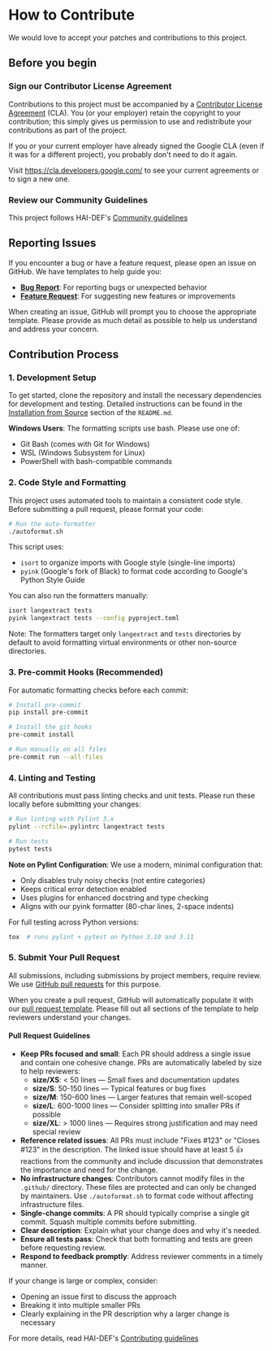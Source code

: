 # How to Contribute

We would love to accept your patches and contributions to this project.

## Before you begin

### Sign our Contributor License Agreement

Contributions to this project must be accompanied by a
[Contributor License Agreement](https://cla.developers.google.com/about) (CLA).
You (or your employer) retain the copyright to your contribution; this simply
gives us permission to use and redistribute your contributions as part of the
project.

If you or your current employer have already signed the Google CLA (even if it
was for a different project), you probably don't need to do it again.

Visit <https://cla.developers.google.com/> to see your current agreements or to
sign a new one.

### Review our Community Guidelines

This project follows HAI-DEF's
[Community guidelines](https://developers.google.com/health-ai-developer-foundations/community-guidelines)

## Reporting Issues

If you encounter a bug or have a feature request, please open an issue on GitHub.
We have templates to help guide you:

- **[Bug Report](.github/ISSUE_TEMPLATE/1-bug.md)**: For reporting bugs or unexpected behavior
- **[Feature Request](.github/ISSUE_TEMPLATE/2-feature-request.md)**: For suggesting new features or improvements

When creating an issue, GitHub will prompt you to choose the appropriate template.
Please provide as much detail as possible to help us understand and address your concern.

## Contribution Process

### 1. Development Setup

To get started, clone the repository and install the necessary dependencies for development and testing. Detailed instructions can be found in the [Installation from Source](https://github.com/google/langextract#from-source) section of the `README.md`.

**Windows Users**: The formatting scripts use bash. Please use one of:
- Git Bash (comes with Git for Windows)
- WSL (Windows Subsystem for Linux)
- PowerShell with bash-compatible commands

### 2. Code Style and Formatting

This project uses automated tools to maintain a consistent code style. Before submitting a pull request, please format your code:

```bash
# Run the auto-formatter
./autoformat.sh
```

This script uses:
- `isort` to organize imports with Google style (single-line imports)
- `pyink` (Google's fork of Black) to format code according to Google's Python Style Guide

You can also run the formatters manually:
```bash
isort langextract tests
pyink langextract tests --config pyproject.toml
```

Note: The formatters target only `langextract` and `tests` directories by default to avoid
formatting virtual environments or other non-source directories.

### 3. Pre-commit Hooks (Recommended)

For automatic formatting checks before each commit:

```bash
# Install pre-commit
pip install pre-commit

# Install the git hooks
pre-commit install

# Run manually on all files
pre-commit run --all-files
```

### 4. Linting and Testing

All contributions must pass linting checks and unit tests. Please run these locally before submitting your changes:

```bash
# Run linting with Pylint 3.x
pylint --rcfile=.pylintrc langextract tests

# Run tests
pytest tests
```

**Note on Pylint Configuration**: We use a modern, minimal configuration that:
- Only disables truly noisy checks (not entire categories)
- Keeps critical error detection enabled
- Uses plugins for enhanced docstring and type checking
- Aligns with our pyink formatter (80-char lines, 2-space indents)

For full testing across Python versions:
```bash
tox  # runs pylint + pytest on Python 3.10 and 3.11
```

### 5. Submit Your Pull Request

All submissions, including submissions by project members, require review. We
use [GitHub pull requests](https://docs.github.com/articles/about-pull-requests)
for this purpose.

When you create a pull request, GitHub will automatically populate it with our
[pull request template](.github/PULL_REQUEST_TEMPLATE/pull_request_template.md).
Please fill out all sections of the template to help reviewers understand your changes.

#### Pull Request Guidelines

- **Keep PRs focused and small**: Each PR should address a single issue and contain one cohesive change. PRs are automatically labeled by size to help reviewers:
  - **size/XS**: < 50 lines — Small fixes and documentation updates
  - **size/S**: 50-150 lines — Typical features or bug fixes
  - **size/M**: 150-600 lines — Larger features that remain well-scoped
  - **size/L**: 600-1000 lines — Consider splitting into smaller PRs if possible
  - **size/XL**: > 1000 lines — Requires strong justification and may need special review
- **Reference related issues**: All PRs must include "Fixes #123" or "Closes #123" in the description. The linked issue should have at least 5 👍 reactions from the community and include discussion that demonstrates the importance and need for the change.
- **No infrastructure changes**: Contributors cannot modify files in the `.github/` directory. These files are protected and can only be changed by maintainers. Use `./autoformat.sh` to format code without affecting infrastructure files.
- **Single-change commits**: A PR should typically comprise a single git commit. Squash multiple commits before submitting.
- **Clear description**: Explain what your change does and why it's needed.
- **Ensure all tests pass**: Check that both formatting and tests are green before requesting review.
- **Respond to feedback promptly**: Address reviewer comments in a timely manner.

If your change is large or complex, consider:
- Opening an issue first to discuss the approach
- Breaking it into multiple smaller PRs
- Clearly explaining in the PR description why a larger change is necessary

For more details, read HAI-DEF's
[Contributing guidelines](https://developers.google.com/health-ai-developer-foundations/community-guidelines#contributing)
